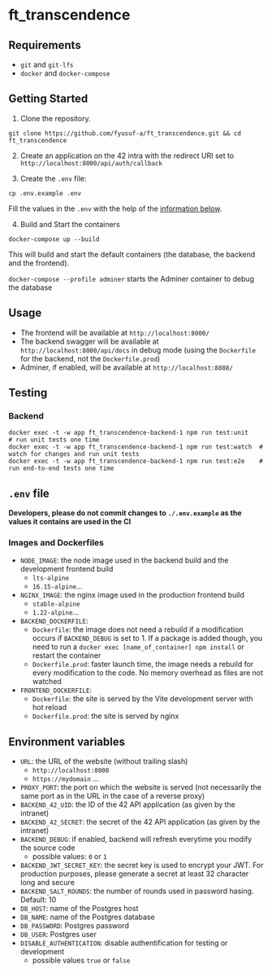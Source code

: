 # ft_transcendence

## Requirements
- `git` and `git-lfs`
- `docker` and `docker-compose`

## Getting Started
1. Clone the repository.
```
git clone https://github.com/fyusuf-a/ft_transcendence.git && cd ft_transcendence
```

2. Create an application on the 42 intra with the redirect URI set to `http://localhost:8000/api/auth/callback`

3. Create the `.env` file:
```
cp .env.example .env
```
Fill the values in the `.env` with the help of the [information below](#.env-file).

4. Build and Start the containers
```
docker-compose up --build
```
This will build and start the default containers (the database, the backend and the frontend).

`docker-compose --profile adminer` starts the Adminer container to debug the database

## Usage
- The frontend will be available at `http://localhost:8000/`
- The backend swagger will be available at `http://localhost:8000/api/docs` in debug mode (using the `Dockerfile` for the backend, not the `Dockerfile.prod`)
- Adminer, if enabled, will be available at `http://localhost:8888/`

## Testing
### Backend
```
docker exec -t -w app ft_transcendence-backend-1 npm run test:unit        # run unit tests one time
docker exec -t -w app ft_transcendence-backend-1 npm run test:watch  # watch for changes and run unit tests
docker exec -t -w app ft_transcendence-backend-1 npm run test:e2e    # run end-to-end tests one time
```

## `.env` file

**Developers, please do not commit changes to `./.env.example` as the values it contains are used in the CI**

### Images and Dockerfiles

- `NODE_IMAGE`: the node image used in the backend build and the development frontend build
	* `lts-alpine`
	* `16.15-alpine`...
- `NGINX_IMAGE`: the nginx image used in the production frontend build
	* `stable-alpine`
	* `1.22-alpine`...
- `BACKEND_DOCKERFILE`:
	* `Dockerfile`: the image does not need a rebuild if a modification occurs if `BACKEND_DEBUG` is set to 1. If a package is added though, you need to run a `docker exec [name_of_container] npm install` or restart the container
	* `Dockerfile.prod`: faster launch time, the image needs a rebuild for every modification to the code. No memory overhead as files are not watched
- `FRONTEND_DOCKERFILE`:
	* `Dockerfile`: the site is served by the Vite development server with hot reload
	* `Dockerfile.prod`: the site is served by nginx

## Environment variables

- `URL`: the URL of the website (without trailing slash)
  * `http://localhost:8000`
  * `https://mydomain` ...
- `PROXY_PORT`: the port on which the website is served (not necessarily the same port as in the URL in the case of a reverse proxy)
- `BACKEND_42_UID`: the ID of the 42 API application (as given by the intranet)
- `BACKEND_42_SECRET`: the secret of the 42 API application (as given by the intranet)
- `BACKEND_DEBUG`: if enabled, backend will refresh everytime you modify the source code
  * possible values: `0` or `1`
- `BACKEND_JWT_SECRET_KEY`: the secret key is used to encrypt your JWT. For production purposes, please generate a secret at least 32 character long and secure
- `BACKEND_SALT_ROUNDS`: the number of rounds used in password hasing. Default: 10
- `DB_HOST`: name of the Postgres host
- `DB_NAME`: name of the Postgres database
- `DB_PASSWORD`: Postgres password
- `DB_USER`: Postgres user
- `DISABLE_AUTHENTICATION`: disable authentification for testing or development
  * possible values `true` or `false`
